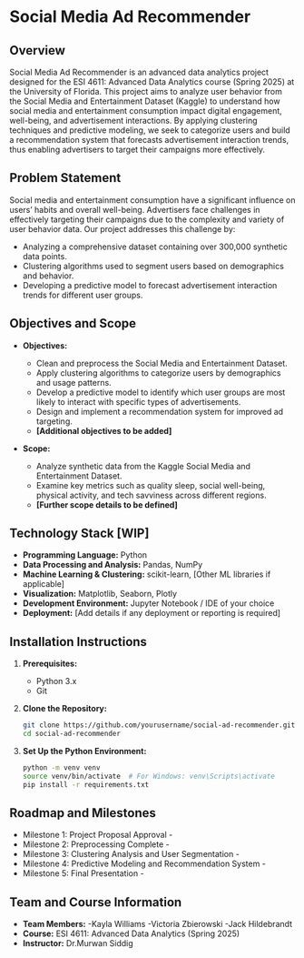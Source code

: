 # Social Media Ad Recommender

## Overview

Social Media Ad Recommender is an advanced data analytics project designed for the ESI 4611: Advanced Data Analytics course (Spring 2025) at the University of Florida. This project aims to analyze user behavior from the Social Media and Entertainment Dataset (Kaggle) to understand how social media and entertainment consumption impact digital engagement, well-being, and advertisement interactions. By applying clustering techniques and predictive modeling, we seek to categorize users and build a recommendation system that forecasts advertisement interaction trends, thus enabling advertisers to target their campaigns more effectively.

## Problem Statement

Social media and entertainment consumption have a significant influence on users’ habits and overall well-being. Advertisers face challenges in effectively targeting their campaigns due to the complexity and variety of user behavior data. Our project addresses this challenge by:
- Analyzing a comprehensive dataset containing over 300,000 synthetic data points.
- Clustering algorithms used to segment users based on demographics and behavior.
- Developing a predictive model to forecast advertisement interaction trends for different user groups.

## Objectives and Scope

- **Objectives:**
  - Clean and preprocess the Social Media and Entertainment Dataset.
  - Apply clustering algorithms to categorize users by demographics and usage patterns.
  - Develop a predictive model to identify which user groups are most likely to interact with specific types of advertisements.
  - Design and implement a recommendation system for improved ad targeting.
  - **[Additional objectives to be added]**

- **Scope:**
  - Analyze synthetic data from the Kaggle Social Media and Entertainment Dataset.
  - Examine key metrics such as quality sleep, social well-being, physical activity, and tech savviness across different regions.
  - **[Further scope details to be defined]**

## Technology Stack [WIP]

- **Programming Language:** Python
- **Data Processing and Analysis:** Pandas, NumPy
- **Machine Learning & Clustering:** scikit-learn, [Other ML libraries if applicable]
- **Visualization:** Matplotlib, Seaborn, Plotly
- **Development Environment:** Jupyter Notebook / IDE of your choice
- **Deployment:** [Add details if any deployment or reporting is required]

## Installation Instructions

1. **Prerequisites:**
   - Python 3.x
   - Git

2. **Clone the Repository:**
   ```bash
   git clone https://github.com/yourusername/social-ad-recommender.git
   cd social-ad-recommender
   ```
3. **Set Up the Python Environment:**
   ```bash
   python -m venv venv
   source venv/bin/activate  # For Windows: venv\Scripts\activate
   pip install -r requirements.txt
   ```

## Roadmap and Milestones

- Milestone 1: Project Proposal Approval -
- Milestone 2: Preprocessing Complete -
- Milestone 3: Clustering Analysis and User Segmentation -
- Milestone 4: Predictive Modeling and Recommendation System -
- Milestone 5: Final Presentation -

## Team and Course Information

- **Team Members:**
    -Kayla Williams
    -Victoria Zbierowski
    -Jack Hildebrandt
- **Course:** ESI 4611: Advanced Data Analytics (Spring 2025)
- **Instructor:** Dr.Murwan Siddig
